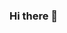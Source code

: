 ### Hi there 👋

<!--
**webDesignMumeishon/webDesignMumeishon** is a ✨ _special_ ✨ repository because its `README.md` (this file) appears on your GitHub profile.

Here are some ideas to get you started:

- 🔭 I’m currently working on a project that connects people that sign in in a dynamic map with personal information enter by the user
- 🌱 I’m currently learning MongoDB, Mongoose
- 👯 I’m looking to collaborate on a multiplayer game built with socket.io
- 🤔 I’m looking for help with ...
- 📫 How to reach me:
  Email:    muma.sanmartin2011@gmail.com
  Number:   +54 9 3794 658844
  LinkedIn: https://www.linkedin.com/in/tomas-ignacio-macchi-868965aa/
- ⚡ Fun fact: I got into programming because the pandemic, ever since that moment I can't stop coding lol
-->
